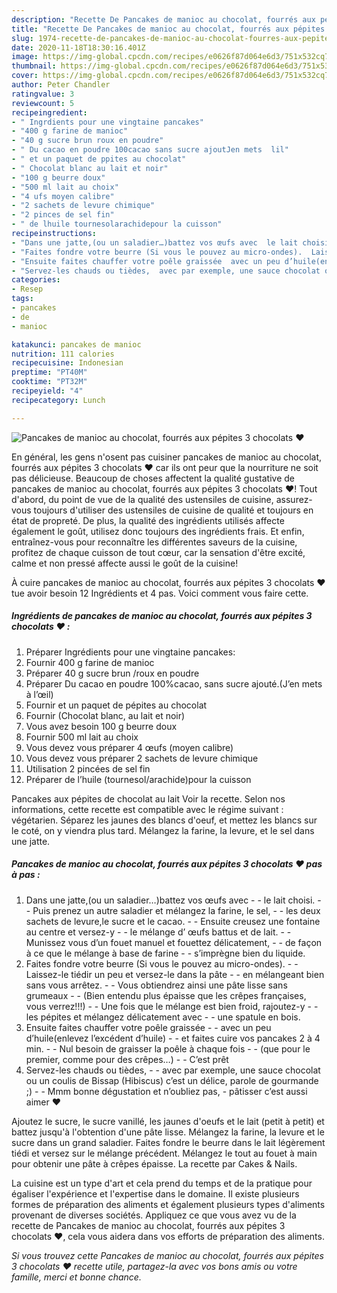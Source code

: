 ```yaml
---
description: "Recette De Pancakes de manioc au chocolat, fourrés aux pépites 3 chocolats ♥"
title: "Recette De Pancakes de manioc au chocolat, fourrés aux pépites 3 chocolats ♥"
slug: 1974-recette-de-pancakes-de-manioc-au-chocolat-fourres-aux-pepites-3-chocolats
date: 2020-11-18T18:30:16.401Z
image: https://img-global.cpcdn.com/recipes/e0626f87d064e6d3/751x532cq70/pancakes-de-manioc-au-chocolat-fourres-aux-pepites-3-chocolats-♥-photo-principale-de-la-recette.jpg
thumbnail: https://img-global.cpcdn.com/recipes/e0626f87d064e6d3/751x532cq70/pancakes-de-manioc-au-chocolat-fourres-aux-pepites-3-chocolats-♥-photo-principale-de-la-recette.jpg
cover: https://img-global.cpcdn.com/recipes/e0626f87d064e6d3/751x532cq70/pancakes-de-manioc-au-chocolat-fourres-aux-pepites-3-chocolats-♥-photo-principale-de-la-recette.jpg
author: Peter Chandler
ratingvalue: 3
reviewcount: 5
recipeingredient:
- " Ingrdients pour une vingtaine pancakes"
- "400 g farine de manioc"
- "40 g sucre brun roux en poudre"
- " Du cacao en poudre 100cacao sans sucre ajoutJen mets  lil"
- " et un paquet de ppites au chocolat"
- " Chocolat blanc au lait et noir"
- "100 g beurre doux"
- "500 ml lait au choix"
- "4 ufs moyen calibre"
- "2 sachets de levure chimique"
- "2 pinces de sel fin"
- " de lhuile tournesolarachidepour la cuisson"
recipeinstructions:
- "Dans une jatte,(ou un saladier…)battez vos œufs avec  le lait choisi.  Puis prenez un autre saladier et mélangez la farine, le sel,  les deux sachets de levure,le sucre et le cacao.  Ensuite creusez une fontaine au centre et versez-y  le mélange d’ œufs battus et de lait.  Munissez vous d’un fouet manuel et fouettez délicatement,  de façon à ce que le mélange à base de farine  s’imprègne bien du liquide."
- "Faites fondre votre beurre (Si vous le pouvez au micro-ondes).  Laissez-le tiédir un peu et versez-le dans la pâte  en mélangeant bien sans vous arrêtez.  Vous obtiendrez ainsi une pâte lisse sans grumeaux  (Bien entendu plus épaisse que les crêpes françaises, vous verrez!!!)  Une fois que le mélange est bien froid, rajoutez-y  les pépites et mélangez délicatement avec  une spatule en bois."
- "Ensuite faites chauffer votre poêle graissée  avec un peu d’huile(enlevez l’excédent d’huile)  et faites cuire vos pancakes 2 à 4 min.  Nul besoin de graisser la poêle à chaque fois  (que pour le premier, comme pour des crêpes…)  C’est prêt"
- "Servez-les chauds ou tièdes,  avec par exemple, une sauce chocolat ou un coulis de Bissap (Hibiscus) c’est un délice, parole de gourmande ;)  Mmm bonne dégustation et n’oubliez pas, pâtisser c’est aussi aimer ♥"
categories:
- Resep
tags:
- pancakes
- de
- manioc

katakunci: pancakes de manioc 
nutrition: 111 calories
recipecuisine: Indonesian
preptime: "PT40M"
cooktime: "PT32M"
recipeyield: "4"
recipecategory: Lunch

---
```



![Pancakes de manioc au chocolat, fourrés aux pépites 3 chocolats ♥](https://img-global.cpcdn.com/recipes/e0626f87d064e6d3/751x532cq70/pancakes-de-manioc-au-chocolat-fourres-aux-pepites-3-chocolats-♥-photo-principale-de-la-recette.jpg)

En général, les gens n'osent pas cuisiner pancakes de manioc au chocolat, fourrés aux pépites 3 chocolats ♥ car ils ont peur que la nourriture ne soit pas délicieuse. Beaucoup de choses affectent la qualité gustative de pancakes de manioc au chocolat, fourrés aux pépites 3 chocolats ♥! Tout d'abord, du point de vue de la qualité des ustensiles de cuisine, assurez-vous toujours d'utiliser des ustensiles de cuisine de qualité et toujours en état de propreté. De plus, la qualité des ingrédients utilisés affecte également le goût, utilisez donc toujours des ingrédients frais. Et enfin, entraînez-vous pour reconnaître les différentes saveurs de la cuisine, profitez de chaque cuisson de tout cœur, car la sensation d'être excité, calme et non pressé affecte aussi le goût de la cuisine!

<!--inarticleads1-->

À cuire pancakes de manioc au chocolat, fourrés aux pépites 3 chocolats ♥ tue avoir besoin 12 Ingrédients et 4 pas. Voici comment vous faire cette.

##### Ingrédients de pancakes de manioc au chocolat, fourrés aux pépites 3 chocolats ♥ :

1. Préparer  Ingrédients pour une vingtaine pancakes:
1. Fournir 400 g farine de manioc
1. Préparer 40 g sucre brun /roux en poudre
1. Préparer  Du cacao en poudre 100%cacao, sans sucre ajouté.(J’en mets à l’œil)
1. Fournir  et un paquet de pépites au chocolat
1. Fournir  (Chocolat blanc, au lait et noir)
1. Vous avez besoin 100 g beurre doux
1. Fournir 500 ml lait au choix
1. Vous devez vous préparer 4 œufs (moyen calibre)
1. Vous devez vous préparer 2 sachets de levure chimique
1. Utilisation 2 pincées de sel fin
1. Préparer  de l’huile (tournesol/arachide)pour la cuisson


Pancakes aux pépites de chocolat au lait Voir la recette. Selon nos informations, cette recette est compatible avec le régime suivant : végétarien. Séparez les jaunes des blancs d&#39;oeuf, et mettez les blancs sur le coté, on y viendra plus tard. Mélangez la farine, la levure, et le sel dans une jatte. 

<!--inarticleads2-->

##### Pancakes de manioc au chocolat, fourrés aux pépites 3 chocolats ♥ pas à pas :

1. Dans une jatte,(ou un saladier…)battez vos œufs avec -  - le lait choisi. -  - Puis prenez un autre saladier et mélangez la farine, le sel, -  - les deux sachets de levure,le sucre et le cacao. -  - Ensuite creusez une fontaine au centre et versez-y -  - le mélange d’ œufs battus et de lait. -  - Munissez vous d’un fouet manuel et fouettez délicatement, -  - de façon à ce que le mélange à base de farine -  - s’imprègne bien du liquide.
1. Faites fondre votre beurre (Si vous le pouvez au micro-ondes). -  - Laissez-le tiédir un peu et versez-le dans la pâte -  - en mélangeant bien sans vous arrêtez. -  - Vous obtiendrez ainsi une pâte lisse sans grumeaux -  - (Bien entendu plus épaisse que les crêpes françaises, vous verrez!!!) -  - Une fois que le mélange est bien froid, rajoutez-y -  - les pépites et mélangez délicatement avec -  - une spatule en bois.
1. Ensuite faites chauffer votre poêle graissée -  - avec un peu d’huile(enlevez l’excédent d’huile) -  - et faites cuire vos pancakes 2 à 4 min. -  - Nul besoin de graisser la poêle à chaque fois -  - (que pour le premier, comme pour des crêpes…) -  - C’est prêt
1. Servez-les chauds ou tièdes, -  - avec par exemple, une sauce chocolat ou un coulis de Bissap (Hibiscus) c’est un délice, parole de gourmande ;) -  - Mmm bonne dégustation et n’oubliez pas, - pâtisser c’est aussi aimer ♥


Ajoutez le sucre, le sucre vanillé, les jaunes d&#39;oeufs et le lait (petit à petit) et battez jusqu&#39;à l&#39;obtention d&#39;une pâte lisse. Mélangez la farine, la levure et le sucre dans un grand saladier. Faites fondre le beurre dans le lait légèrement tiédi et versez sur le mélange précédent. Mélangez le tout au fouet à main pour obtenir une pâte à crêpes épaisse. La recette par Cakes &amp; Nails. 

<!--inarticleads1-->

<p>
La cuisine est un type d'art et cela prend du temps et de la pratique pour égaliser l'expérience et l'expertise dans le domaine. Il existe plusieurs formes de préparation des aliments et également plusieurs types d'aliments provenant de diverses sociétés. Appliquez ce que vous avez vu de la recette de Pancakes de manioc au chocolat, fourrés aux pépites 3 chocolats ♥, cela vous aidera dans vos efforts de préparation des aliments.
</p>

<p>
<i>Si vous trouvez cette Pancakes de manioc au chocolat, fourrés aux pépites 3 chocolats ♥ recette utile, partagez-la avec vos bons amis ou votre famille, merci et bonne chance.</i>
</p>
